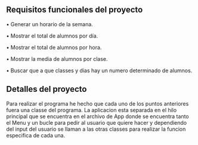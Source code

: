<h2><strong>Requisitos funcionales del proyecto</strong></h2>

• Generar un horario de la semana.

• Mostrar el total de alumnos por día. 

• Mostrar el total de alumnos por hora. 

• Mostrar la media de alumnos por clase. 

• Buscar que a que classes y dias hay un numero determinado de alumnos.

<h2><strong>Detalles del proyecto</strong></h2>

Para realizar el programa he hecho que cada uno de los puntos anteriores fuera una classe del programa. La aplicacion esta separada en el hilo principal que se encuentra en el archivo de App donde se encuentra tanto el Menu y un bucle para pedir al usuario que quiere hacer y dependiendo del input del usuario se llaman a las otras classes para realizar la funcion especifica de cada una. 